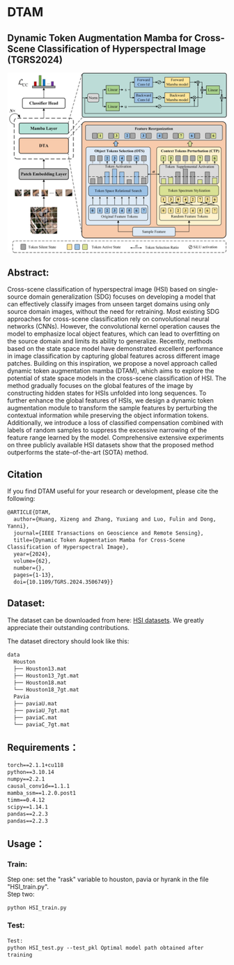 # DTAM
## Dynamic Token Augmentation Mamba for Cross-Scene Classification of Hyperspectral Image (TGRS2024)
![DTAM](image/DTAM.jpg)


## Abstract:
Cross-scene classification of hyperspectral image (HSI) based on single-source domain generalization (SDG) focuses on developing a model that can effectively classify images from unseen target domains using only source domain images, without the need for retraining. Most existing SDG approaches for cross-scene classification rely on convolutional neural networks (CNNs). However, the convolutional kernel operation causes the model to emphasize local object features, which can lead to overfitting on the source domain and limits its ability to generalize. Recently, methods based on the state space model have demonstrated excellent performance in image classification by capturing global features across different image patches. Building on this inspiration, we propose a novel approach called dynamic token augmentation mamba (DTAM), which aims to explore the potential of state space models in the cross-scene classification of HSI. The method gradually focuses on the global features of the image by constructing hidden states for HSIs unfolded into long sequences. To further enhance the global features of HSIs, we design a dynamic token augmentation module to transform the sample features by perturbing the contextual information while preserving the object information tokens. Additionally, we introduce a loss of classified compensation combined with labels of random samples to suppress the excessive narrowing of the feature range learned by the model. Comprehensive extensive experiments on three publicly available HSI datasets show that the proposed method outperforms the state-of-the-art (SOTA) method.

## Citation

If you find DTAM useful for your research or development, please cite the following:

```
@ARTICLE{DTAM,
  author={Huang, Xizeng and Zhang, Yuxiang and Luo, Fulin and Dong, Yanni},
  journal={IEEE Transactions on Geoscience and Remote Sensing}, 
  title={Dynamic Token Augmentation Mamba for Cross-Scene Classification of Hyperspectral Image}, 
  year={2024},
  volume={62},
  number={},
  pages={1-13},
  doi={10.1109/TGRS.2024.3506749}}
```

## Dataset:
The dataset can be downloaded from here: [HSI datasets](https://github.com/YuxiangZhang-BIT/Data-CSHSI). We greatly appreciate their outstanding contributions.

The dataset directory should look like this:
```
data
  Houston
  ├── Houston13.mat
  ├── Houston13_7gt.mat
  ├── Houston18.mat
  └── Houston18_7gt.mat
  Pavia
  ├── paviaU.mat
  ├── paviaU_7gt.mat
  ├── paviaC.mat
  └── paviaC_7gt.mat

```

## Requirements：
```
torch==2.1.1+cu118
python==3.10.14
numpy==2.2.1
causal_conv1d==1.1.1
mamba_ssm==1.2.0.post1
timm==0.4.12
scipy==1.14.1
pandas==2.2.3
pandas==2.2.3
```

## Usage：

### Train:
Step one: set the "rask" variable to houston, pavia or hyrank in the file "HSI_train.py".  
Step two:
```
python HSI_train.py
```
### Test:
```
Test:
python HSI_test.py --test_pkl Optimal model path obtained after training
```


